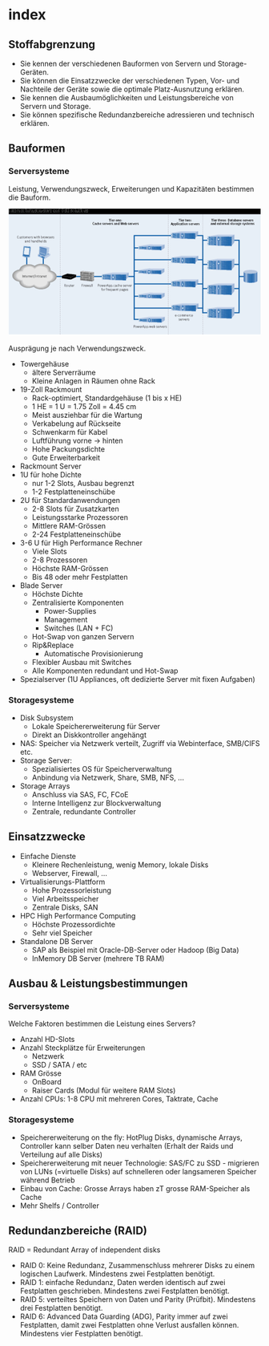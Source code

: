 # index

## Stoffabgrenzung

* Sie kennen der verschiedenen Bauformen von Servern und Storage-Geräten.
* Sie können die Einsatzzwecke der verschiedenen Typen, Vor- und Nachteile der Geräte sowie die optimale Platz-Ausnutzung erklären.
* Sie kennen die Ausbaumöglichkeiten und Leistungsbereiche von Servern und Storage.
* Sie können spezifische Redundanzbereiche adressieren und technisch erklären.

## Bauformen

### Serversysteme

Leistung, Verwendungszweck, Erweiterungen und Kapazitäten bestimmen die Bauform.

![1547919077112](../../.gitbook/assets/1547919077112.png)

Ausprägung je nach Verwendungszweck.

* Towergehäuse
  * ältere Serverräume
  * Kleine Anlagen in Räumen ohne Rack
* 19-Zoll Rackmount
  * Rack-optimiert, Standardgehäuse \(1 bis x HE\)
  * 1 HE = 1 U = 1.75 Zoll = 4.45 cm
  * Meist ausziehbar für die Wartung
  * Verkabelung auf Rückseite
  * Schwenkarm für Kabel
  * Luftführung vorne -&gt; hinten
  * Hohe Packungsdichte
  * Gute Erweiterbarkeit
* Rackmount Server
* 1U für hohe Dichte
  * nur 1-2 Slots, Ausbau begrenzt
  * 1-2 Festplatteneinschübe
* 2U für Standardanwendungen
  * 2-8 Slots für Zusatzkarten
  * Leistungsstarke Prozessoren
  * Mittlere RAM-Grössen
  * 2-24 Festplatteneinschübe
* 3-6 U für High Performance Rechner
  * Viele Slots
  * 2-8 Prozessoren
  * Höchste RAM-Grössen
  * Bis 48 oder mehr Festplatten
* Blade Server
  * Höchste Dichte
  * Zentralisierte Komponenten
    * Power-Supplies
    * Management
    * Switches \(LAN + FC\)
  * Hot-Swap von ganzen Servern
  * Rip&Replace
    * Automatische Provisionierung
  * Flexibler Ausbau mit Switches
  * Alle Komponenten redundant und Hot-Swap
* Spezialserver \(1U Appliances, oft dedizierte Server mit fixen Aufgaben\)

### Storagesysteme

* Disk Subsystem
  * Lokale Speichererweiterung für Server
  * Direkt an Diskkontroller angehängt
* NAS: Speicher via Netzwerk verteilt, Zugriff via Webinterface, SMB/CIFS etc.
* Storage Server:
  * Spezialisiertes OS für Speicherverwaltung
  * Anbindung via Netzwerk, Share, SMB, NFS, ...
* Storage Arrays
  * Anschluss via SAS, FC, FCoE
  * Interne Intelligenz zur Blockverwaltung
  * Zentrale, redundante Controller

## Einsatzzwecke

* Einfache Dienste
  * Kleinere Rechenleistung, wenig Memory, lokale Disks
  * Webserver, Firewall, …
* Virtualisierungs-Plattform
  * Hohe Prozessorleistung
  * Viel Arbeitsspeicher
  * Zentrale Disks, SAN
* HPC High Performance Computing
  * Höchste Prozessordichte
  * Sehr viel Speicher
* Standalone DB Server
  * SAP als Beispiel mit Oracle-DB-Server oder Hadoop \(Big Data\)
  * InMemory DB Server \(mehrere TB RAM\)

## Ausbau & Leistungsbestimmungen

### Serversysteme

Welche Faktoren bestimmen die Leistung eines Servers?

* Anzahl HD-Slots
* Anzahl Steckplätze für Erweiterungen
  * Netzwerk
  * SSD / SATA / etc
* RAM Grösse
  * OnBoard
  * Raiser Cards \(Modul für weitere RAM Slots\)
* Anzahl CPUs: 1-8 CPU mit mehreren Cores, Taktrate, Cache

### Storagesysteme

* Speichererweiterung on the fly: HotPlug Disks, dynamische Arrays, Controller kann selber Daten neu verhalten \(Erhalt der Raids und Verteilung auf alle Disks\)
* Speichererweiterung mit neuer Technologie: SAS/FC zu SSD - migrieren von LUNs \(=virtuelle Disks\) auf schnelleren oder langsameren Speicher während Betrieb
* Einbau von Cache: Grosse Arrays haben zT grosse RAM-Speicher als Cache
* Mehr Shelfs / Controller

## Redundanzbereiche \(RAID\)

RAID = Redundant Array of independent disks

* RAID 0: Keine Redundanz, Zusammenschluss mehrerer Disks zu einem logischen Laufwerk. Mindestens zwei Festplatten benötigt.
* RAID 1: einfache Redundanz, Daten werden identisch auf zwei Festplatten geschrieben. Mindestens zwei Festplatten benötigt.
* RAID 5: verteiltes Speichern von Daten und Parity \(Prüfbit\). Mindestens drei Festplatten benötigt.
* RAID 6: Advanced Data Guarding \(ADG\), Parity immer auf zwei Festplatten, damit zwei Festplatten ohne Verlust ausfallen können. Mindestens vier Festplatten benötigt.

